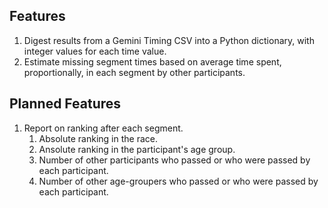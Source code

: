 ## Features

1. Digest results from a Gemini Timing CSV into a Python dictionary, with integer values for each time value.
1. Estimate missing segment times based on average time spent, proportionally, in each segment by other participants.

## Planned Features

1. Report on ranking after each segment.
    1. Absolute ranking in the race.
    1. Ansolute ranking in the participant's age group.
    1. Number of other participants who passed or who were passed by each participant.
    1. Number of other age-groupers who passed or who were passed by each participant.

